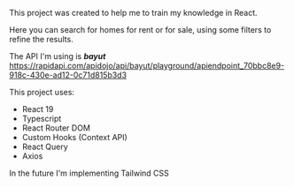 This project was created to help me to train my knowledge in React.

Here you can search for homes for rent or for sale, using some filters to refine the results.

The API I'm using is ***bayut*** 
https://rapidapi.com/apidojo/api/bayut/playground/apiendpoint_70bbc8e9-918c-430e-ad12-0c71d815b3d3

This project uses:
- React 19
- Typescript
- React Router DOM
- Custom Hooks (Context API)
- React Query
- Axios

In the future I'm implementing Tailwind CSS